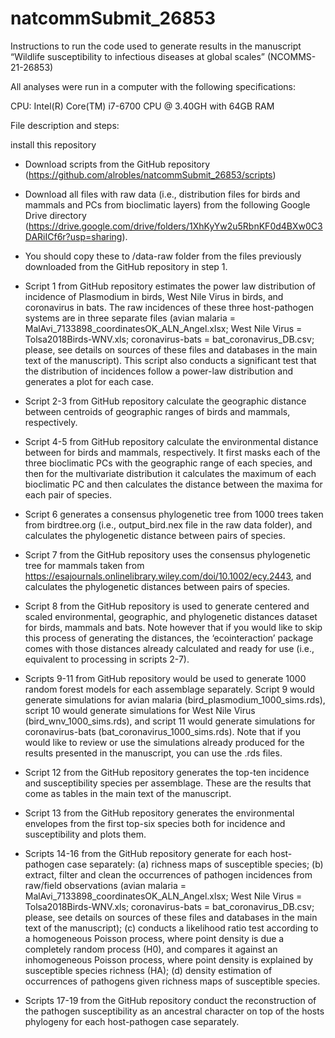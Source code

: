 # natcommSubmit_26853

Instructions to run the code used to generate results in the manuscript “Wildlife susceptibility to infectious diseases at global scales” (NCOMMS-21-26853)

All analyses were run in a computer with the following specifications:

CPU:  Intel(R) Core(TM) i7-6700 CPU @ 3.40GH with 64GB RAM

File description and steps:

install this repository 
- Download scripts from the GitHub repository (https://github.com/alrobles/natcommSubmit_26853/scripts)
- Download all files with raw data (i.e., distribution files for birds and mammals and PCs from bioclimatic layers) 
from the following Google Drive directory (https://drive.google.com/drive/folders/1XhKyYw2u5RbnKF0d4BXw0C3DARiICf6r?usp=sharing). 

- You should copy these to /data-raw folder from the files previously downloaded from the GitHub repository in step 1.

- Script 1 from GitHub repository estimates the power law distribution of incidence of Plasmodium in birds, West Nile Virus in birds, and coronavirus in bats. The raw incidences of these three host-pathogen systems are in three separate files (avian malaria = MalAvi_7133898_coordinatesOK_ALN_Angel.xlsx; West Nile Virus = Tolsa2018Birds-WNV.xls; coronavirus-bats = bat_coronavirus_DB.csv; please, see details on sources of these files and databases in the main text of the manuscript). This script also conducts a significant test that the distribution of incidences follow a power-law distribution and generates a plot for each case.
- Script 2-3 from GitHub repository calculate the geographic distance between centroids of geographic ranges of birds and mammals, respectively.
- Script 4-5 from GitHub repository calculate the environmental distance between for birds and mammals, respectively. It first masks each of the three bioclimatic PCs with the geographic range of each species, and then for the multivariate distribution it calculates the maximum of each bioclimatic PC and then calculates the distance between the maxima for each pair of species.
- Script 6 generates a consensus phylogenetic tree from 1000 trees taken from birdtree.org (i.e., output_bird.nex file in the raw data folder), and calculates the phylogenetic distance between pairs of species.
- Script 7 from the GitHub repository uses the consensus phylogenetic tree for mammals taken from https://esajournals.onlinelibrary.wiley.com/doi/10.1002/ecy.2443, and calculates the phylogenetic distances between pairs of species.
- Script 8 from the GitHub repository is used to generate centered and scaled environmental, geographic, and phylogenetic distances dataset for birds, mammals and bats. Note however that if you would like to skip this process of generating the distances, the ‘ecointeraction’ package comes with those distances already calculated and ready for use (i.e., equivalent to processing in scripts 2-7). 
- Scripts 9-11 from GitHub repository would be used to generate 1000 random forest models for each assemblage separately. Script 9 would generate simulations for avian malaria (bird_plasmodium_1000_sims.rds), script 10 would generate simulations for West Nile Virus (bird_wnv_1000_sims.rds), and script 11 would generate simulations for coronavirus-bats (bat_coronavirus_1000_sims.rds). Note that if you would like to review or use the simulations already produced for the results presented in the manuscript, you can use the .rds files.
- Script 12 from the GitHub repository generates the top-ten incidence and susceptibility species per assemblage. These are the results that come as tables in the main text of the manuscript.
- Script 13 from the GitHub repository generates the environmental envelopes from the first top-six species both for incidence and susceptibility and plots them.
- Scripts 14-16 from the GitHub repository generate for each host-pathogen case separately: (a) richness maps of susceptible species; (b) extract, filter and clean the occurrences of pathogen incidences from raw/field observations (avian malaria = MalAvi_7133898_coordinatesOK_ALN_Angel.xlsx; West Nile Virus = Tolsa2018Birds-WNV.xls; coronavirus-bats = bat_coronavirus_DB.csv; please, see details on sources of these files and databases in the main text of the manuscript); (c) conducts a likelihood ratio test according to a homogeneous Poisson process, where point density is due a completely random process (H0), and compares it against an inhomogeneous Poisson process, where point density is explained by susceptible species richness (HA); (d) density estimation of occurrences of pathogens given richness maps of susceptible species.
- Scripts 17-19 from the GitHub repository conduct the reconstruction of the pathogen susceptibility as an ancestral character on top of the hosts phylogeny for each host-pathogen case separately.
